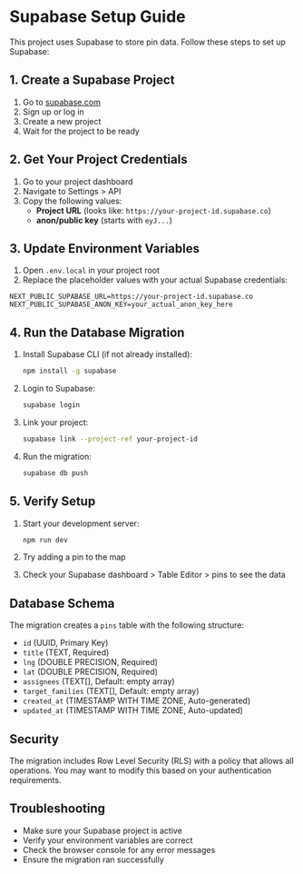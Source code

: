 # Supabase Setup Guide

This project uses Supabase to store pin data. Follow these steps to set up Supabase:

## 1. Create a Supabase Project

1. Go to [supabase.com](https://supabase.com)
2. Sign up or log in
3. Create a new project
4. Wait for the project to be ready

## 2. Get Your Project Credentials

1. Go to your project dashboard
2. Navigate to Settings > API
3. Copy the following values:
   - **Project URL** (looks like: `https://your-project-id.supabase.co`)
   - **anon/public key** (starts with `eyJ...`)

## 3. Update Environment Variables

1. Open `.env.local` in your project root
2. Replace the placeholder values with your actual Supabase credentials:

```env
NEXT_PUBLIC_SUPABASE_URL=https://your-project-id.supabase.co
NEXT_PUBLIC_SUPABASE_ANON_KEY=your_actual_anon_key_here
```

## 4. Run the Database Migration

1. Install Supabase CLI (if not already installed):
   ```bash
   npm install -g supabase
   ```

2. Login to Supabase:
   ```bash
   supabase login
   ```

3. Link your project:
   ```bash
   supabase link --project-ref your-project-id
   ```

4. Run the migration:
   ```bash
   supabase db push
   ```

## 5. Verify Setup

1. Start your development server:
   ```bash
   npm run dev
   ```

2. Try adding a pin to the map
3. Check your Supabase dashboard > Table Editor > pins to see the data

## Database Schema

The migration creates a `pins` table with the following structure:

- `id` (UUID, Primary Key)
- `title` (TEXT, Required)
- `lng` (DOUBLE PRECISION, Required)
- `lat` (DOUBLE PRECISION, Required)
- `assignees` (TEXT[], Default: empty array)
- `target_families` (TEXT[], Default: empty array)
- `created_at` (TIMESTAMP WITH TIME ZONE, Auto-generated)
- `updated_at` (TIMESTAMP WITH TIME ZONE, Auto-updated)

## Security

The migration includes Row Level Security (RLS) with a policy that allows all operations. You may want to modify this based on your authentication requirements.

## Troubleshooting

- Make sure your Supabase project is active
- Verify your environment variables are correct
- Check the browser console for any error messages
- Ensure the migration ran successfully
